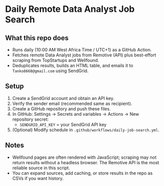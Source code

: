 # Daily Remote Data Analyst Job Search

## What this repo does
- Runs daily (10:00 AM West Africa Time / UTC+1) as a GitHub Action.
- Fetches remote Data Analyst jobs from Remotive (API) plus best-effort scraping from TopStartups and Wellfound.
- Deduplicates results, builds an HTML table, and emails it to `Tanko8668@gmail.com` using SendGrid.

## Setup
1. Create a SendGrid account and obtain an API key.
2. Verify the sender email (recommended same as recipient).
3. Create a GitHub repository and push these files.
4. In GitHub: Settings → Secrets and variables → Actions → New repository secret:
   - `SENDGRID_API_KEY` = your SendGrid API key
5. (Optional) Modify schedule in `.github/workflows/daily-job-search.yml`.

## Notes
- Wellfound pages are often rendered with JavaScript; scraping may not return results without a headless browser. The Remotive API is the most reliable source in this script.
- You can expand sources, add caching, or store results in the repo as CSVs if you want history.